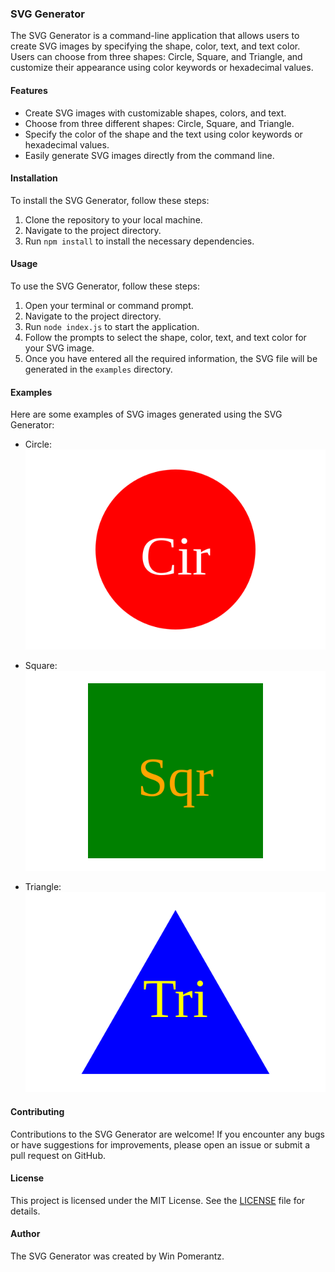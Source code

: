 ### SVG Generator

The SVG Generator is a command-line application that allows users to create SVG images by specifying the shape, color, text, and text color. Users can choose from three shapes: Circle, Square, and Triangle, and customize their appearance using color keywords or hexadecimal values.

#### Features

- Create SVG images with customizable shapes, colors, and text.
- Choose from three different shapes: Circle, Square, and Triangle.
- Specify the color of the shape and the text using color keywords or hexadecimal values.
- Easily generate SVG images directly from the command line.

#### Installation

To install the SVG Generator, follow these steps:

1. Clone the repository to your local machine.
2. Navigate to the project directory.
3. Run `npm install` to install the necessary dependencies.

#### Usage

To use the SVG Generator, follow these steps:

1. Open your terminal or command prompt.
2. Navigate to the project directory.
3. Run `node index.js` to start the application.
4. Follow the prompts to select the shape, color, text, and text color for your SVG image.
5. Once you have entered all the required information, the SVG file will be generated in the `examples` directory.

#### Examples

Here are some examples of SVG images generated using the SVG Generator:

- Circle:
  ![Circle SVG](./examples/circle.svg)

- Square:
  ![Square SVG](./examples/square.svg)

- Triangle:
  ![Triangle SVG](./examples/triangle.svg)

#### Contributing

Contributions to the SVG Generator are welcome! If you encounter any bugs or have suggestions for improvements, please open an issue or submit a pull request on GitHub.

#### License

This project is licensed under the MIT License. See the [LICENSE](./LICENSE) file for details.

#### Author

The SVG Generator was created by Win Pomerantz.
